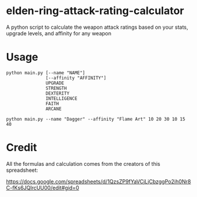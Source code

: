 # elden-ring-attack-rating-calculator
A python script to calculate the weapon attack ratings based on your stats, upgrade levels, and affinity for any weapon

# Usage

```
python main.py [--name "NAME"]
               [--affinity "AFFINITY"]
               UPGRADE
               STRENGTH
               DEXTERITY
               INTELLIGENCE
               FAITH
               ARCANE
```

```
python main.py --name "Dagger" --affinity "Flame Art" 10 20 30 10 15 40
```

# Credit

All the formulas and calculation comes from the creators of this spreadsheet:

https://docs.google.com/spreadsheets/d/1QzsZP9fYaVCjLjCbzggPo2ih0Nr8C-fKs6JQlrcUU00/edit#gid=0
